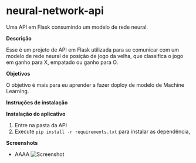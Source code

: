# neural-network-api
Uma API em Flask consumindo um modelo de rede neural.

**Descrição**

 Esse é um projeto de API em Flask utilizada para se comunicar com um modelo de rede neural de posição de jogo da velha, que classifica o jogo em ganho para X, empatado ou ganho para O.

**Objetivos**

O objetivo é mais para eu aprender a fazer doploy de modelo de Machine Learning.

**Instruções de instalação**

**Instalação do aplicativo**

1. Entre na pasta da API
2. Execute `pip install -r requirements.txt` para instalar as dependência,

**Screenshots**

* AAAA
![Screenshot](other/Screenshot_1.png)